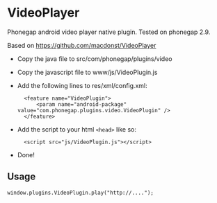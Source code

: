 VideoPlayer
===========

Phonegap android video player native plugin.
Tested on phonegap 2.9.

Based on https://github.com/macdonst/VideoPlayer

* Copy the java file to src/com/phonegap/plugins/video
* Copy the javascript file to www/js/VideoPlugin.js
* Add the following lines to res/xml/config.xml:

        <feature name="VideoPlugin">
            <param name="android-package" value="com.phonegap.plugins.video.VideoPlugin" />
        </feature>

* Add the script to your html `<head>` like so:

        <script src="js/VideoPlugin.js"></script>

* Done!


Usage
-----

    window.plugins.VideoPlugin.play("http://....");
